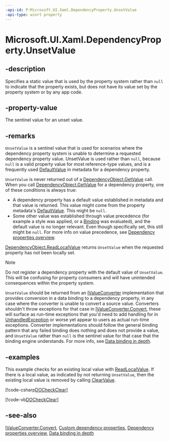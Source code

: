 ```yaml
---
-api-id: P:Microsoft.UI.Xaml.DependencyProperty.UnsetValue
-api-type: winrt property
---
```


<!-- Property syntax
public object UnsetValue { get; }
-->

# Microsoft.UI.Xaml.DependencyProperty.UnsetValue

## -description

Specifies a static value that is used by the property system rather than `null` to indicate that the property exists, but does not have its value set by the property system or by any app code.

## -property-value

The sentinel value for an unset value.

## -remarks

`UnsetValue` is a sentinel value that is used for scenarios where the dependency property system is unable to determine a requested dependency property value. UnsetValue is used rather than `null`, because `null` is a valid property value for most reference-type values, and is a frequently used [DefaultValue](propertymetadata_defaultvalue.md) in metadata for a dependency property.

`UnsetValue` is never returned out of a [DependencyObject.GetValue](dependencyobject_getvalue_229640130.md) call. When you call [DependencyObject.GetValue](dependencyobject_getvalue_229640130.md) for a dependency property, one of these conditions is always true:

+ A dependency property has a default value established in metadata and that value is returned. This value might come from the property metadata's [DefaultValue](propertymetadata_defaultvalue.md). This might be `null`.
+ Some other value was established through value precedence (for example a style was applied, or a [Binding](../microsoft.ui.xaml.data/binding.md) was evaluated), and the default value is no longer relevant. Even though specifically set, this still might be `null`. For more info on value precedence, see [Dependency properties overview](/windows/uwp/xaml-platform/dependency-properties-overview).

[DependencyObject.ReadLocalValue](dependencyobject_readlocalvalue_1526948202.md) returns `UnsetValue` when the requested property has not been locally set.

> [!NOTE]
> Do not register a dependency property with the default value of `UnsetValue`. This will be confusing for property consumers and will have unintended consequences within the property system.

<!--<rem  xmlns:xsi="http://www.w3.org/2001/XMLSchema-instance">Comment out don't think this applies. UnsetValue has a special meaning when used as the return value of a property changed callback.</rem>-->
`UnsetValue` should be returned from an [IValueConverter](../microsoft.ui.xaml.data/ivalueconverter.md) implementation that provides conversion in a data binding to a dependency property, in any case where the converter is unable to convert a source value. Converters shouldn't throw exceptions for that case in [IValueConverter.Convert](../microsoft.ui.xaml.data/ivalueconverter_convert_101701969.md), these will surface as run-time exceptions that you'd need to add handling for in [UnhandledException](application_unhandledexception.md) or worse yet appear to users as actual run-time exceptions. Converter implementations should follow the general binding pattern that any failed binding does nothing and does not provide a value, and `UnsetValue` rather than `null` is the sentinel value for that case that the binding engine understands. For more info, see [Data binding in depth](/windows/uwp/data-binding/data-binding-in-depth).

## -examples

This example checks for an existing local value with [ReadLocalValue](dependencyobject_readlocalvalue_1526948202.md). If there is a local value, as indicated by not returning `UnsetValue`, then the existing local value is removed by calling [ClearValue](dependencyobject_clearvalue_171358816.md).

[!code-csharp[DOCheckClear](../microsoft.ui.xaml/code/DOandDP/csharp/Class1.cs#SnippetDOCheckClear)]

[!code-vb[DOCheckClear](../microsoft.ui.xaml/code/DOandDP/vbnet/Class1.vb#SnippetDOCheckClear)]

## -see-also

[IValueConverter.Convert](../microsoft.ui.xaml.data/ivalueconverter_convert_101701969.md), [Custom dependency properties](/windows/uwp/xaml-platform/custom-dependency-properties), [Dependency properties overview](/windows/uwp/xaml-platform/dependency-properties-overview), [Data binding in depth](/windows/uwp/data-binding/data-binding-in-depth)
